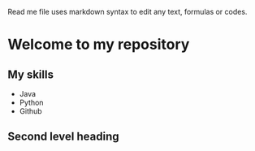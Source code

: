 Read me file uses markdown syntax to edit any text, formulas or codes. 


# Welcome to my repository 

## My skills
- Java
- Python
- Github 

## Second level heading 

